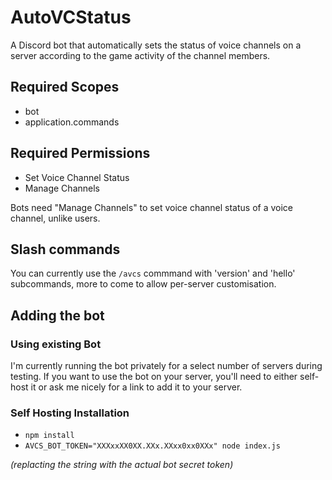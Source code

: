 # AutoVCStatus

A Discord bot that automatically sets the status of voice channels on a server according to the game activity of the channel members.

## Required Scopes

- bot
- application.commands

## Required Permissions

- Set Voice Channel Status
- Manage Channels

Bots need "Manage Channels" to set voice channel status of a voice channel, unlike users.

## Slash commands

You can currently use the `/avcs` commmand with 'version' and 'hello' subcommands, more to come to allow per-server customisation.

## Adding the bot

### Using existing Bot

I'm currently running the bot privately for a select number of servers during testing.  If you want to use the bot on your server,
you'll need to either self-host it or ask me nicely for a link to add it to your server.

### Self Hosting Installation

- `npm install`
- `AVCS_BOT_TOKEN="XXXxxXX0XX.XXx.XXxx0xx0XXx" node index.js`

_(replacting the string with the actual bot secret token)_

